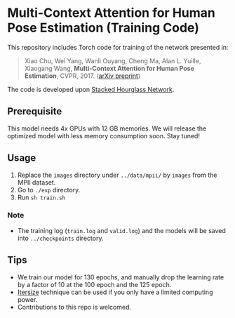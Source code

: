 # Multi-Context Attention for Human Pose Estimation  (Training Code)

This repository includes Torch code for training of the network presented in:

> Xiao Chu, Wei Yang, Wanli Ouyang, Cheng Ma, Alan L. Yuille, Xiaogang Wang,
> **Multi-Context Attention for Human Pose Estimation**,
> CVPR, 2017. ([arXiv preprint](https://arxiv.org/abs/1702.07432))

The code is developed upon [Stacked Hourglass Network](https://github.com/anewell/pose-hg-train).

## Prerequisite
This model needs 4x GPUs with 12 GB memories. We will release the optimized model with less memory consumption soon. Stay tuned!

## Usage

1. Replace the `images` directory under `../data/mpii/` by `images` from the MPII dataset.
2. Go to `./exp` directory.
3. Run `sh train.sh`

### Note
- The training log (`train.log` and `valid.log`) and the models will be saved into `../checkpoints` directory.

## Tips
- We train our model for 130 epochs, and manually drop the learning rate by a factor of 10 at the 100 epoch and the 125 epoch.  
- [Itersize](https://github.com/gcr/torch-residual-networks/blob/master/train-imagenet-small-singleGPU-BROKEN.lua) technique can be used if you only have a limited computing power. 
- Contributions to this repo is welcomed. 